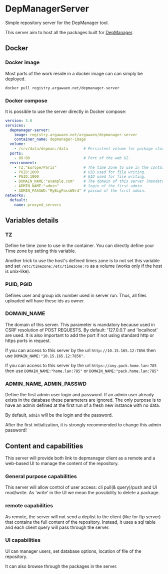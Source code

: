 # DepManagerServer

Simple repository server for the DepManager tool.

This server aim to host all the packages built for [DepManager](https://github.com/Silmaen/DepManager).

## Docker

### Docker image

Most parts of the work reside in a docker image can can simply be deployed.

`docker pull registry.argawaen.net/depmanager-server`

### Docker compose

It is possible to use the server directly in Docker compose:

```yaml
version: 3.8
services:
  depmanager-server:
    image: registry.argawaen.net/argawaen/depmanager-server
    container_name: depmanager-image
  volume:
    - /srv/data/depman:/data       # Persistent volume for package storage, logs, internal database.
  ports:
    - 80:80                        # Port of the web UI.
  environment:
    - TZ:"Europe/Paris"            # The time zone to use in the container.
    - PUID:1000                    # UID used for file writing.
    - PGID:1000                    # GID used for file writing.
    - DOMAIN_NAME:"example.com"    # The domain of this server (mandatory for correct usage).
    - ADMIN_NAME:"admin"           # login of the first admin.
    - ADMIN_PASSWD:"MyBigPassW0rd" # passwd of the first admin.
networks:
  default:
    name: proxyed_servers
```

## Variables details

### TZ

Define he time zone to use in the container. You can directly define your Time zone by setting this variable.

Another trick to use the host's defined times zone is to not set this variable and set
`/etc/timezone:/etc/timezone:ro` as a volume (works only if the host is unix-like).

### PUID, PGID

Defines user and group ids number used in server run. Thus, all files uploaded will have these ids
as owner.

### DOMAIN_NAME

The domain of this server. This parameter is mandatory because used in CSRF resolution of POST REQUESTS.
By default: '127.0.0.1' and 'localhost' are used. It is also important to add the port if not using
standard http or https ports in request.

If you can access to this server by the url `http://10.15.165.12:7856`
then use `DOMAIN_NAME:"10.15.165.12:7856"`.

If you can access to this server by the url
`https://any.pack.home.lan:785` then use `DOMAIN_NAME:"home.lan:785"` or
`DOMAIN_NAME:"pack.home.lan:785"`

### ADMIN_NAME, ADMIN_PASSWD

Define the first admin user login and password. If an admin user already
exists in the database these parameters are ignored. The only purpose is
to have an admin defined at the first run of a fresh new instance with no
data.

By default, `admin` will be the login and the password.

After the first initialization, it is strongly recommended to change this
admin password!

## Content and capabilities

This server will provide both link to depmanager client as a remote and a web-based
UI to manage the content of the repository.

### General purpose capabilities

This server will allow control of user access: cli pull(& query)/push and UI read/write.
As 'write' in the UI we mean the possibility to delete a package.

### remote capabilities

As remote, the server will not send a deplist to the client (like for ftp server) that contains
the full content of the repository. Instead, it uses a sql table and each client query will pass
through the server.

### UI capabilities

UI can manager users, set database options, location of file of the repository.

It can also browse through the packages in the server.
